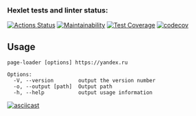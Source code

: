 ### Hexlet tests and linter status:
[![Actions Status](https://github.com/AlexandrKoliukh/frontent-testing-react-project-lvl1/workflows/hexlet-check/badge.svg)](https://github.com/AlexandrKoliukh/frontent-testing-react-project-lvl1/actions)
[![Maintainability](https://api.codeclimate.com/v1/badges/a5f36f478f8e3dc208bf/maintainability)](https://codeclimate.com/github/AlexandrKoliukh/frontent-testing-react-project-lvl1/maintainability)
[![Test Coverage](https://api.codeclimate.com/v1/badges/a5f36f478f8e3dc208bf/test_coverage)](https://codeclimate.com/github/AlexandrKoliukh/frontent-testing-react-project-lvl1/test_coverage)
[![codecov](https://codecov.io/gh/AlexandrKoliukh/frontent-testing-react-project-lvl1/branch/main/graph/badge.svg?token=5P4AGVTTAF)](https://codecov.io/gh/AlexandrKoliukh/frontent-testing-react-project-lvl1)

## Usage

    page-loader [options] https://yandex.ru

    Options:
      -V, --version        output the version number
      -o, --output [path]  Output path
      -h, --help           output usage information

[![asciicast](https://asciinema.org/a/ntObOQQxvthmMzuu0nn1q9SX2.svg)](https://asciinema.org/a/ntObOQQxvthmMzuu0nn1q9SX2)
